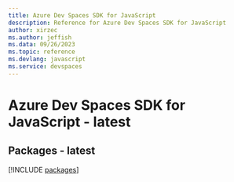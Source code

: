 ```yaml
---
title: Azure Dev Spaces SDK for JavaScript
description: Reference for Azure Dev Spaces SDK for JavaScript
author: xirzec
ms.author: jeffish
ms.data: 09/26/2023
ms.topic: reference
ms.devlang: javascript
ms.service: devspaces
---
```

# Azure Dev Spaces SDK for JavaScript - latest
## Packages - latest
[!INCLUDE [packages](dev-spaces-index.md)]